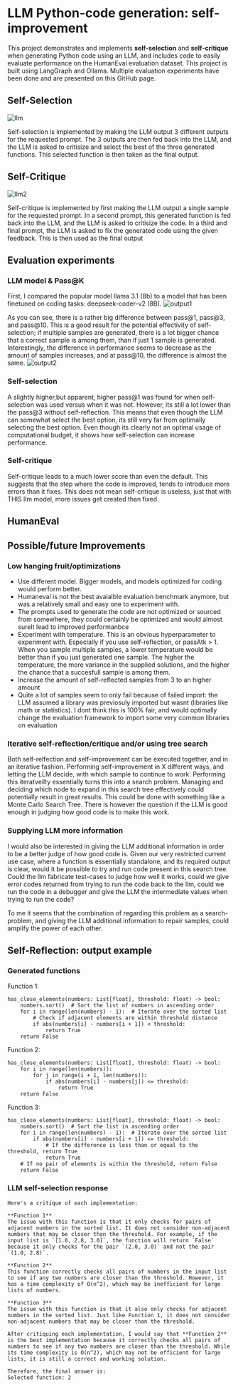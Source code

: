# LLM Python-code generation: self-improvement 
This project demonstrates and implements **self-selection** and **self-critique** when generating Python code using an LLM, and includes code to easily evaluate performance on the HumanEval evaluation dataset. This project is built using LangGraph and Ollama. Multiple evaluation experiments have been done and are presented on this GitHub page.


## Self-Selection
![llm](https://github.com/user-attachments/assets/cbc6ec86-1e32-4483-a322-2a5045a50aad)

Self-selection is implemented by making the LLM output 3 different outputs for the requested prompt. The 3 outputs are then fed back into the LLM, and the LLM is asked to critisize and select the best of the three generated functions. This selected function is then taken as the final output.

## Self-Critique
![llm2](https://github.com/user-attachments/assets/7e8bcab1-c207-47ea-af4d-6e2974fd59cf)

Self-critique is implemented by first making the LLM output a single sample for the requested prompt. In a second prompt, this generated function is fed back into the LLM, and the LLM is asked to critisize the code. In a third and final prompt, the LLM is asked to fix the generated code using the given feedback. This is then used as the final output


## Evaluation experiments
### LLM model & Pass@K
First, I compared the popular model llama 3.1 (8b) to a model that has been finetuned on coding tasks: deepseek-coder-v2 (8B).
![output1](https://github.com/user-attachments/assets/67722b31-9f5b-4189-8d2c-c332995b93df)

As you can see, there is a rather big difference between pass@1, pass@3, and pass@10. This is a good result for the potential effectivity of self-selection; if multiple samples are generated, there is a lot bigger chance that a correct sample is among them, than if just 1 sample is generated. Interestingly, the difference in performance seems to decrease as the amount of samples increases, and at pass@10, the difference is almost the same.
![output2](https://github.com/user-attachments/assets/55884eec-f1f5-460c-bee5-1ee48f694720)

### Self-selection
A slightly higher,but apparent, higher pass@1 was found for when self-selection was used versus when it was not. However, its still a lot lower than the pass@3 without self-reflection. This means that even though the LLM can somewhat select the best option, its still very far from optimally selecting the best option. Even though its clearly not an optimal usage of computational budget, it shows how self-selection can increase performance.

### Self-critique
Self-critique leads to a much lower score than even the default. This suggests that the step where the code is improved, tends to introduce more errors than it fixes. This does not mean self-critique is useless, just that with THIS llm model, more issues get created than fixed.

## HumanEval




## Possible/future Improvements
### Low hanging fruit/optimizations
- Use different model. Bigger models, and models optimized for coding would perform better. 
- Humaneval is not the best avaialble evaluation benchmark anymore, but was a relatively small and easy one to experiment with.
- The prompts used to generate the code are not optimized or sourced from somewhere, they could certainly be optimized and would almost surelt lead to improved performanbce
- Experiment with temperature. This is an obvious hyperparameter to experiment with. Especially if you use self-reflection, or passAtk > 1. When you sample multiple samples, a lower temperature would be better than if you just generated one sample. The higher the temperature, the more variance in the supplied solutions, and the higher the chance that a succesfull sample is among them.
- Increase the amount of self-reflected samples from 3 to an higher amount
- Quite a lot of samples seem to only fail because of failed import: the LLM assumed a library was previosuly imported but wasnt (libraries like math or statistics). I dont think this is 100% fair, and would optimally change the evaluation framework to import some very common libraries on evaluation

### Iterative self-reflection/critique and/or using tree search
Both self-relfection and self-improvement can be executed together, and in an iterative fashion. Performing self-improvement in X different ways, and letting the LLM decide, with which sample to continue to work. Performing this iteratveilty essentially turns this into a search problem. Managing and deciding which node to expand in this search tree effectively could potentially result in great results. This could be done with something like a Monte Carlo Search Tree. There is however the question if the LLM is good enough in judging how good code is to make this work.

### Supplying LLM more information
I would also be interested in giving the LLM additional information in order to be a better judge of how good code is. Given our very restricted current use case, where a function is essentially standalone, and its required output is clear, would it be possible to try and run code present in this search tree. Could the llm fabricate test-cases to judge how well it works, could we give error codes returned from trying to run the code back to the llm, could we run the code in a debugger and give the LLM the intermediate values when trying to run the code?

To me it seems that the combination of regarding this problem as a search-problem, and giving the LLM additional information to repair samples, could amplify the power of each other.

## Self-Reflection: output example
### Generated functions
Function 1:
```
has_close_elements(numbers: List[float], threshold: float) -> bool:
    numbers.sort()  # Sort the list of numbers in ascending order
    for i in range(len(numbers) - 1):  # Iterate over the sorted list
        # Check if adjacent elements are within threshold distance
        if abs(numbers[i] - numbers[i + 1]) < threshold:  
            return True
    return False
```


Function 2:
```
has_close_elements(numbers: List[float], threshold: float) -> bool:
    for i in range(len(numbers)):
        for j in range(i + 1, len(numbers)):
            if abs(numbers[i] - numbers[j]) <= threshold:
                return True
    return False
```

Function 3:
```
has_close_elements(numbers: List[float], threshold: float) -> bool:
    numbers.sort()  # Sort the list in ascending order
    for i in range(len(numbers) - 1):  # Iterate over the sorted list
        if abs(numbers[i] - numbers[i + 1]) <= threshold: 
            # If the difference is less than or equal to the threshold, return True 
            return True
    # If no pair of elements is within the threshold, return False
    return False  
```
### LLM self-selection response
```
Here's a critique of each implementation:

**Function 1**
The issue with this function is that it only checks for pairs of adjacent numbers in the sorted list. It does not consider non-adjacent numbers that may be closer than the threshold. For example, if the input list is `[1.0, 2.8, 3.0]`, the function will return `False` because it only checks for the pair `(2.0, 3.0)` and not the pair `(1.0, 2.8)`.

**Function 2**
This function correctly checks all pairs of numbers in the input list to see if any two numbers are closer than the threshold. However, it has a time complexity of O(n^2), which may be inefficient for large lists of numbers.

**Function 3**
The issue with this function is that it also only checks for adjacent numbers in the sorted list. Just like Function 1, it does not consider non-adjacent numbers that may be closer than the threshold.

After critiquing each implementation, I would say that **Function 2** is the best implementation because it correctly checks all pairs of numbers to see if any two numbers are closer than the threshold. While its time complexity is O(n^2), which may not be efficient for large lists, it is still a correct and working solution.

Therefore, the final answer is:
Selected function: 2
```


